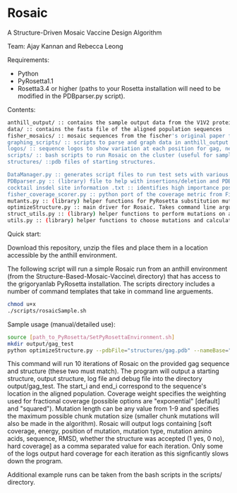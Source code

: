 # Rosaic
A Structure-Driven Mosaic Vaccine Design Algorithm

Team: Ajay Kannan and Rebecca Leong

Requirements:
- Python
- PyRosetta1.1
- Rosetta3.4 or higher (paths to your Rosetta installation will need to be modified in the PDBparser.py script).

Contents:
```sh
anthill_output/ :: contains the sample output data from the V1V2 protein structure
data/ :: contains the fasta file of the aligned population sequences
fisher_mosaics/ :: mosaic sequences from the fischer's original paper for reference
graphing_scripts/ :: scripts to parse and graph data in anthill_output
logos/ :: sequence logos to show variation at each position for gag, nef and V1V2 proteins in HIV. 
scripts/ :: bash scripts to run Rosaic on the cluster (useful for sample commands)
structures/ ::pdb files of starting structures. 

DataManager.py :: generates script files to run test sets with various combinations of parameters
PDBparser.py :: (library) file to help with insertions/deletion and PDB file processing
cocktail insdel site information .txt :: identifies high importance positions to add an insertion for cocktail design
fisher_coverage_scorer.py :: python port of the coverage metric from Fischer's original paper
mutants.py :: (library) helper functions for PyRosetta substitution mutations
optimizeStructure.py :: main driver for Rosaic. Takes command line arguments and runs rosaic.
struct_utils.py :: (library) helper functions to perform mutations on a structure
utils.py :: (library) helper functions to choose mutations and calculate coverage

```

Quick start:

Download this repository, unzip the files and place them in a location accessible by the anthill environment. 

The following script will run a simple Rosaic run from an anthill environment (from the Structure-Based-Mosaic-Vaccine\ directory) that has access to the grigoryanlab PyRosetta installation.
The scripts directory includes a number of command templates that take in command line arguements. 
```sh
chmod u+x 
./scripts/rosaicSample.sh
```

Sample usage (manual/detailed use):

```sh
source [path_to_PyRosetta/SetPyRosettaEnvironment.sh]
mkdir output/gag_test
python optimizeStructure.py --pdbFile="structures/gag.pdb" --nameBase="gag_test" --iters=10 --fastaFile="data/HIV-1_env.fasta" --start_i=171 --end_i=354 --coverage_weight="squared" --mutation_length=9 --sequence="SILDIRQGPKEPFRDYVDRFYKTLRAEQASQEVKNWMTETLLVQNANPDSKTILKALGPGATLEEMMTACQ"
```

This command will run 10 iterations of Rosaic on the provided gag sequence and structure (these two must match). The program will output a starting structure, output structure, log file and debug file into the directory output/gag_test. The start_i and end_i correspond to the sequence's location in the aligned population. Coverage weight specifies the weighting used for fractional coverage (possible options are "exponential" [default] and "squared"). Mutation length can be any value from 1-9 and specifies the maximum possible chunk mutation size (smaller chunk mutations will also be made in the algorithm). 
Rosaic will output logs containing [soft coverage, energy, position of mutation, mutation type, mutation amino acids, sequence, RMSD, whether the structure was accepted (1 yes, 0 no), hard coverage] as a comma separated value for each iteration. Only some of the logs output hard coverage for each iteration as this signficantly slows down the program. 

Additional example runs can be taken from the bash scripts in the scripts/ directory. 
